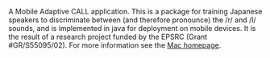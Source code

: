 A Mobile Adaptive CALL application. This is a package for training Japanese speakers to discriminate between (and therefore pronounce) the /r/ and /l/ sounds, and is implemented in java for deployment on mobile devices. It is the result of a research project funded by the EPSRC (Grant #GR/S55095/02). For more information see the [Mac homepage](http://people.brunel.ac.uk/~hsstmmu/mac_project.htm).



